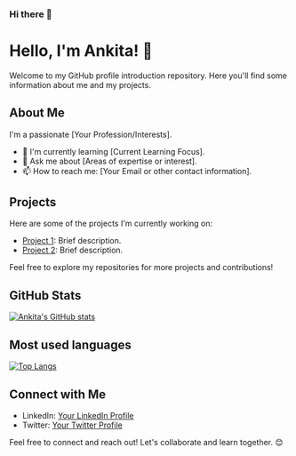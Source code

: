 ### Hi there 👋
# Hello, I'm Ankita! 👋

Welcome to my GitHub profile introduction repository. Here you'll find some information about me and my projects.

## About Me

I'm a passionate [Your Profession/Interests].

- 🌱 I'm currently learning [Current Learning Focus].
- 💬 Ask me about [Areas of expertise or interest].
- 📫 How to reach me: [Your Email or other contact information].

## Projects

Here are some of the projects I'm currently working on:

- [Project 1](link-to-project-1): Brief description.
- [Project 2](link-to-project-2): Brief description.

Feel free to explore my repositories for more projects and contributions!

## GitHub Stats

[![Ankita's GitHub stats](https://github-readme-stats.vercel.app/api?username=Annkkitaaa)](https://github.com/Annkkitaaa/github-readme-stats)

## Most used languages
[![Top Langs](https://github-readme-stats.vercel.app/api/top-langs/?username=Annkkitaaa&layout=compact)](https://github.com/Annkkitaaa/github-readme-stats)


## Connect with Me

- LinkedIn: [Your LinkedIn Profile](link-to-linkedin)
- Twitter: [Your Twitter Profile](link-to-twitter)

Feel free to connect and reach out! Let's collaborate and learn together. 😊

<!--
**Annkkitaaa/Annkkitaaa** is a ✨ _special_ ✨ repository because its `README.md` (this file) appears on your GitHub profile.

Here are some ideas to get you started:

- 🔭 I’m currently working on ...
- 🌱 I’m currently learning ...
- 👯 I’m looking to collaborate on ...
- 🤔 I’m looking for help with ...
- 💬 Ask me about ...
- 📫 How to reach me: ...
- 😄 Pronouns: ...
- ⚡ Fun fact: ...
-->
